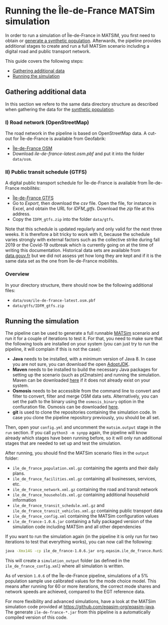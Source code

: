 # Running the Île-de-France MATSim simulation

In order to run a simulation of Île-de-France in MATSIM, you first need
to obtain or [generate a synthetic population](population.md). Afterwards, the
pipeline provides additional stages to create and run a full MATSim scenario
including a digital road and public transport network.

This guide covers the following steps:

- [Gathering additional data](#section-data)
- [Running the simulation](#section-simulation)

## <a name="section-data"></a>Gathering additional data

In this section we refere to the same data directory structure as described when
gathering the data for the [synthetic population](population.md).

### I) Road network (OpenStreetMap)

The road network in the pipeline is based on OpenStreetMap data.
A cut-out for Île-de-France is available from Geofabrik:

- [Île-de-France OSM](https://download.geofabrik.de/europe/france/ile-de-france.html)
- Download *ile-de-france-latest.osm.pbf* and put it into the folder `data/osm`.

### II) Public transit schedule (GTFS)

A digital public transport schedule for Île-de-France is available from Île-de-France mobilités:

- [Île-de-France GTFS](https://data.iledefrance-mobilites.fr/explore/dataset/offre-horaires-tc-gtfs-idfm/information/)
- Go to *Export*, then download the *csv* file. Open the file, for instance in Excel,
and obtain the URL for *IDFM_gtfs*. Download the *zip* file at this address.
- Copy the `IDFM_gtfs.zip` into the folder `data/gtfs`.

Note that this schedule is updated regularly and only valid for the next three
weeks. It is therefore a bit tricky to work with it, because the schedule varies
strongly with external factors such as the collective strike during fall 2019
or the Covid-19 outbreak which is currently going on at the time of writing
this documentation. Historical data sets are available from [data.gouv.fr](https://transport.data.gouv.fr/datasets/horaires-prevus-sur-les-lignes-de-transport-en-commun-dile-de-france-gtfs/) but
we did not assess yet how long they are kept and if it is the same data set as
the one from Île-de-France mobilités.

### Overview

In your directory structure, there should now be the following additional files:

- `data/osm/ile-de-france-latest.osm.pbf`
- `data/gtfs/IDFM_gtfs.zip`

## <a name="section-simulation">Running the simulation

The pipeline can be used to generate a full runnable [MATSim](https://matsim.org/)
scenario and run it for a couple of iterations to test it. For that, you need
to make sure that the following tools are installed on your system (you can just
try to run the pipeline, it will complain if this is not the case):

- **Java** needs to be installed, with a minimum version of Java 8. In case
you are not sure, you can download the open [AdoptJDK](https://adoptopenjdk.net/).
- **Maven** needs to be installed to build the necessary Java packages for setting
up the scenario (such as pt2matsim) and running the simulation. Maven can be
downloaded [here](https://maven.apache.org/) if it does not already exist on
your system.
- **Osmosis** needs to be accessible from the command line to convert and filter
to convert, filter and merge OSM data sets. Alternatively, you can set the path
to the binary using the `osmosis_binary` option in the confiuration file. Osmosis
can be downloaded [here](https://wiki.openstreetmap.org/wiki/Osmosis).
- **git** is used to clone the repositories containing the simulation code. In
case you clone the pipeline repository previously, you should be all set.

Then, open your `config.yml` and uncomment the `matsim.output` stage in the
`run` section. If you call `python3 -m synpp` again, the pipeline will know
already which stages have been running before, so it will only run additional
stages that are needed to set up and test the simulation.

After running, you should find the MATSim scenario files in the `output`
folder:

- `ile_de_france_population.xml.gz` containing the agents and their daily plans.
- `ile_de_france_facilities.xml.gz` containing all businesses, services, etc.
- `ile_de_france_network.xml.gz` containing the road and transit network
- `ile_de_france_households.xml.gz` containing additional household information
- `ile_de_france_transit_schedule.xml.gz` and `ile_de_france_transit_vehicles.xml.gz` containing public transport data
- `ile_de_france_config.xml` containing the MATSim configuration values
- `ile_de_france-1.0.6.jar` containing a fully packaged version of the simulation code including MATSim and all other dependencies

If you want to run the simulation again (in the pipeline it is only run for
two iterations to test that everything works), you can now call the following:

```bash
java -Xmx14G -cp ile_de_france-1.0.6.jar org.eqasim.ile_de_france.RunSimulation --config-path ile_de_france_config.xml
```

This will create a `simulation_output` folder (as defined in the `ile_de_france_config.xml`)
where all simulation is written.

As of version `1.0.6` of the Île-de-France pipeline, simulations of a 5% population sample use calibrated values for the mode choice model. This means after running for 60 or more iterations, the correct mode shares and network speeds are achieved, compared to the EGT reference data.

For more flexibility and advanced simulations, have a look at the MATSim
simulation code provided at https://github.com/eqasim-org/eqasim-java. The generate
`ile-de-france-*.jar` from this pipeline is a automatically compiled version of
this code.
